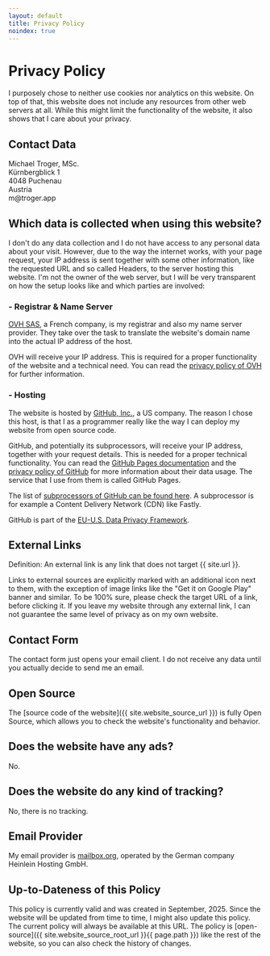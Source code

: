 ```yaml
---
layout: default
title: Privacy Policy
noindex: true
---
```

# Privacy Policy

I purposely chose to neither use cookies nor analytics on this website.
On top of that, this website does not include any resources from other web servers at all. 
While this might limit the functionality of the website, it also shows that I care about your privacy.

## Contact Data
Michael Troger, MSc.  
Kürnbergblick 1   
4048 Puchenau  
Austria  
&#109;&#64;&#116;&#114;&#111;&#103;&#101;&#114;&#46;&#97;&#112;&#112;  
  
## Which data is collected when using this website?
I don't do any data collection and I do not have access to any personal data about your visit. 
However, due to the way the internet works, with your page request, your IP address is sent together with some other information, like the requested URL and so called Headers, to the server hosting this website.
I'm not the owner of the web server, but I will be very transparent on how the setup looks like and which parties are involved:

### - Registrar & Name Server
[OVH SAS](https://www.ovhcloud.com), a French company,
is my registrar and also my name server provider. They take over the task to translate the website's domain name into the actual IP address of the host.

OVH will receive your IP address. This is required for a proper functionality of the website and a technical need.
You can read the [privacy policy of OVH](https://www.ovhcloud.com/en-ie/terms-and-conditions/privacy-policy/) for further information.

### - Hosting
The website is hosted by [GitHub, Inc.](https://github.com), a US company.
The reason I chose this host, is that I as a programmer really like the way I can deploy my website from open source code.

GitHub, and potentially its subprocessors, will receive your IP address, together with your request details. This is needed for a proper technical functionality.
You can read the [GitHub Pages documentation](https://docs.github.com/en/pages/getting-started-with-github-pages/about-github-pages#data-collection)
and the [privacy policy of GitHub](https://docs.github.com/en/site-policy/privacy-policies/github-general-privacy-statement)
for more information about their data usage. 
The service that I use from them is called GitHub Pages.

The list of [subprocessors of GitHub can be found here](https://docs.github.com/en/site-policy/privacy-policies/github-subprocessors). A subprocessor is for example a Content Delivery Network (CDN) like Fastly.

GitHub is part of the [EU-U.S. Data Privacy Framework](https://www.dataprivacyframework.gov).

## External Links
Definition: An external link is any link that does not target {{ site.url }}.

Links to external sources are explicitly marked with an additional icon next to them,
with the exception of image links like the "Get it on Google Play" banner and similar.
To be 100% sure, please check the target URL of a link, before clicking it.
If you leave my website through any external link, I can not guarantee the same level of privacy as on my own website.

## Contact Form
The contact form just opens your email client. I do not receive any data until you actually decide to send me an email.

## Open Source
The [source code of the website]({{ site.website_source_url }}) is fully Open Source, which allows you to check the website's functionality and behavior.

## Does the website have any ads?
No.

## Does the website do any kind of tracking?
No, there is no tracking.

## Email Provider
My email provider is [mailbox.org](https://mailbox.org), operated by the German company Heinlein Hosting GmbH.

## Up-to-Dateness of this Policy
This policy is currently valid and was created in September, 2025. Since the website will be updated from time to time, I might also update this policy.
The current policy will always be available at this URL. The policy is [open-source]({{ site.website_source_root_url }}{{ page.path }}) like the rest of the website, so you can also check the history of changes.
